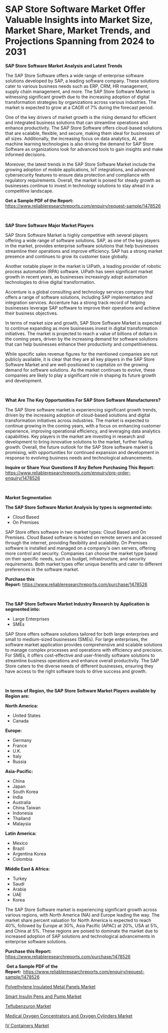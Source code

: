 <p><h1>SAP Store Software Market Offer Valuable Insights into Market Size, Market Share, Market Trends, and Projections Spanning from 2024 to 2031</h1></p><p><strong>SAP Store Software Market Analysis and Latest Trends</strong></p>
<p><p>The SAP Store Software offers a wide range of enterprise software solutions developed by SAP, a leading software company. These solutions cater to various business needs such as ERP, CRM, HR management, supply chain management, and more. The SAP Store Software Market is witnessing significant growth due to the increasing adoption of digital transformation strategies by organizations across various industries. The market is expected to grow at a CAGR of 7% during the forecast period.</p><p>One of the key drivers of market growth is the rising demand for efficient and integrated business solutions that can streamline operations and enhance productivity. The SAP Store Software offers cloud-based solutions that are scalable, flexible, and secure, making them ideal for businesses of all sizes. Additionally, the increasing focus on data analytics, AI, and machine learning technologies is also driving the demand for SAP Store Software as organizations look for advanced tools to gain insights and make informed decisions.</p><p>Moreover, the latest trends in the SAP Store Software Market include the growing adoption of mobile applications, IoT integrations, and advanced cybersecurity features to ensure data protection and compliance with regulatory requirements. Overall, the market is poised for steady growth as businesses continue to invest in technology solutions to stay ahead in a competitive landscape.</p></p>
<p><strong>Get a Sample PDF of the Report:&nbsp;</strong> <a href="https://www.reliableresearchreports.com/enquiry/request-sample/1478526">https://www.reliableresearchreports.com/enquiry/request-sample/1478526</a></p>
<p>&nbsp;</p>
<p><strong>SAP Store Software Major Market Players</strong></p>
<p><p>SAP Store Software Market is highly competitive with several players offering a wide range of software solutions. SAP, as one of the key players in the market, provides enterprise software solutions that help businesses streamline their operations and improve efficiency. SAP has a strong market presence and continues to grow its customer base globally.</p><p>Another notable player in the market is UiPath, a leading provider of robotic process automation (RPA) software. UiPath has seen significant market growth in recent years, as businesses increasingly adopt automation technologies to drive digital transformation.</p><p>Accenture is a global consulting and technology services company that offers a range of software solutions, including SAP implementation and integration services. Accenture has a strong track record of helping businesses leverage SAP software to improve their operations and achieve their business objectives.</p><p>In terms of market size and growth, SAP Store Software Market is expected to continue expanding as more businesses invest in digital transformation initiatives. The market is projected to reach a value of billions of dollars in the coming years, driven by the increasing demand for software solutions that can help businesses enhance their productivity and competitiveness.</p><p>While specific sales revenue figures for the mentioned companies are not publicly available, it is clear that they are all key players in the SAP Store Software Market and are well-positioned to capitalize on the growing demand for software solutions. As the market continues to evolve, these companies are likely to play a significant role in shaping its future growth and development.</p></p>
<p>&nbsp;</p>
<p><strong>What Are The Key Opportunities For SAP Store Software Manufacturers?</strong></p>
<p><p>The SAP Store software market is experiencing significant growth trends, driven by the increasing adoption of cloud-based solutions and digital transformation initiatives across industries. The market is expected to continue growing in the coming years, with a focus on enhancing customer experience, improving operational efficiency, and leveraging data analytics capabilities. Key players in the market are investing in research and development to bring innovative solutions to the market, further fueling growth. Overall, the future outlook for the SAP Store software market is promising, with opportunities for continued expansion and development in response to evolving business needs and technological advancements.</p></p>
<p><strong>Inquire or Share Your Questions If Any Before Purchasing This Report:</strong> <a href="https://www.reliableresearchreports.com/enquiry/pre-order-enquiry/1478526">https://www.reliableresearchreports.com/enquiry/pre-order-enquiry/1478526</a></p>
<p>&nbsp;</p>
<p><strong>Market Segmentation</strong></p>
<p><strong>The SAP Store Software Market Analysis by types is segmented into:</strong></p>
<p><ul><li>Cloud Based</li><li>On Premises</li></ul></p>
<p><p>SAP Store offers software in two market types: Cloud Based and On Premises. Cloud Based software is hosted on remote servers and accessed through the internet, providing flexibility and scalability. On Premises software is installed and managed on a company's own servers, offering more control and security. Companies can choose the market type based on their specific needs, such as budget, infrastructure, and security requirements. Both market types offer unique benefits and cater to different preferences in the software market.</p></p>
<p><strong>Purchase this Report:&nbsp;</strong><a href="https://www.reliableresearchreports.com/purchase/1478526">https://www.reliableresearchreports.com/purchase/1478526</a></p>
<p>&nbsp;</p>
<p><strong>The SAP Store Software Market Industry Research by Application is segmented into:</strong></p>
<p><ul><li>Large Enterprises</li><li>SMEs</li></ul></p>
<p><p>SAP Store offers software solutions tailored for both large enterprises and small to medium-sized businesses (SMEs). For large enterprises, the software market application provides comprehensive and scalable solutions to manage complex processes and operations with efficiency and precision. For SMEs, it offers cost-effective and user-friendly software solutions to streamline business operations and enhance overall productivity. The SAP Store caters to the diverse needs of different businesses, ensuring they have access to the right software tools to drive success and growth.</p></p>
<p>&nbsp;</p>
<p><strong>In terms of Region, the SAP Store Software Market Players available by Region are:</strong></p>
<p>
    <p> <strong> North America: </strong>
        <ul>
            <li>United States</li>
            <li>Canada</li>
        </ul>
        </p> 
    <p> <strong> Europe: </strong>
        <ul>
            <li>Germany</li>
            <li>France</li>
            <li>U.K.</li>
            <li>Italy</li>
            <li>Russia</li>
        </ul>
        </p> 
    <p> <strong> Asia-Pacific: </strong>
        <ul>
            <li>China</li>
            <li>Japan</li>
            <li>South Korea</li>
            <li>India</li>
            <li>Australia</li>
            <li>China Taiwan</li>
            <li>Indonesia</li>
            <li>Thailand</li>
            <li>Malaysia</li>
        </ul>
        </p> 
    <p> <strong> Latin America: </strong>
        <ul>
            <li>Mexico</li>
            <li>Brazil</li>
            <li>Argentina Korea</li>
            <li>Colombia</li>
        </ul>
        </p> 
    <p> <strong> Middle East & Africa: </strong>
        <ul>
            <li>Turkey</li>
            <li>Saudi</li>
            <li>Arabia</li>
            <li>UAE</li>
            <li>Korea</li>
        </ul>
    </p>
    </p>
<p><p>The SAP Store Software market is experiencing significant growth across various regions, with North America (NA) and Europe leading the way. The market share percent valuation for North America is expected to reach 40%, followed by Europe at 30%, Asia Pacific (APAC) at 20%, USA at 5%, and China at 5%. These regions are poised to dominate the market due to increased adoption of SAP solutions and technological advancements in enterprise software solutions.</p></p>
<p><strong>Purchase this Report: </strong><a href="https://www.reliableresearchreports.com/purchase/1478526">https://www.reliableresearchreports.com/purchase/1478526</a></p>
<p>&nbsp;<strong>Get a Sample PDF of the Report:&nbsp;&nbsp;</strong><a href="https://www.reliableresearchreports.com/enquiry/request-sample/1478526">https://www.reliableresearchreports.com/enquiry/request-sample/1478526</a></p>
<p><strong></strong></p>
<p><p><a href="https://github.com/globismark/Market-Research-Report-List-1/blob/main/polyethylene-insulated-metal-panels-market.md">Polyethylene Insulated Metal Panels Market</a></p><p><a href="https://medium.com/@liamblick633/smart-insulin-pens-and-pump-market-insight-market-trends-growth-forecasted-from-2024-to-2031-574ca86a37f6">Smart Insulin Pens and Pump Market</a></p><p><a href="https://github.com/bobicer/Market-Research-Report-List-1/blob/main/teflubenzuron-market.md">Teflubenzuron Market</a></p><p><a href="https://medium.com/@liamblick633/medical-oxygen-concentrators-and-oxygen-cylinders-market-analysis-its-cagr-market-segmentation-453f7aa86462">Medical Oxygen Concentrators and Oxygen Cylinders Market</a></p><p><a href="https://medium.com/@liamblick633/iv-containers-market-size-reveals-the-best-marketing-channels-in-global-industry-21e6818eec76">IV Containers Market</a></p></p>